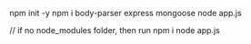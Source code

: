 npm init -y
npm i body-parser express mongoose
node app.js

// if no node_modules folder, then run
npm i
node app.js
